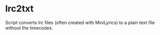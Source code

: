 # lrc2txt

Script converts lrc files (often created with MiniLyrics) to a plain text file without the timecodes.
